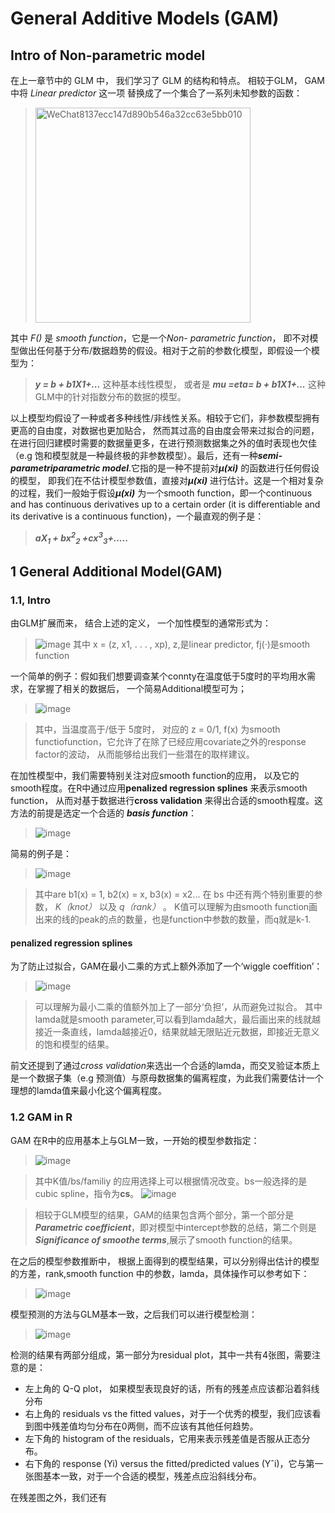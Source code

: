 # General Additive Models (GAM)
## Intro of Non-parametric model
在上一章节中的 GLM 中， 我们学习了 GLM 的结构和特点。 相较于GLM， GAM中将 *Linear predictor* 这一项 替换成了一个集合了一系列未知参数的函数：
> <img width="344" alt="WeChat8137ecc147d890b546a32cc63e5bb010" src="https://user-images.githubusercontent.com/89850899/158422113-14e33e72-ae58-4111-b1ad-b7de41c9bc93.png">
其中 *F()* 是 *smooth function*，它是一个*Non- parametric function*， 即不对模型做出任何基于分布/数据趋势的假设。相对于之前的参数化模型，即假设一个模型为：
> ***y = b + b1X1+...*** 这种基本线性模型， 或者是 ***mu =eta= b + b1X1+...*** 这种GLM中的针对指数分布的数据的模型。

以上模型均假设了一种或者多种线性/非线性关系。相较于它们，非参数模型拥有更高的自由度，对数据也更加贴合， 然而其过高的自由度会带来过拟合的问题，在进行回归建模时需要的数据量更多，在进行预测数据集之外的值时表现也欠佳（e.g 饱和模型就是一种最终极的非参数模型）。最后，还有一种***semi-parametriparametric model***.它指的是一种不提前对***µ(xi)*** 的函数进行任何假设的模型， 即我们在不估计模型参数值，直接对***µ(xi)*** 进行估计。这是一个相对复杂的过程，我们一般始于假设***µ(xi)*** 为一个smooth function，即一个continuous and has continuous derivatives up to a certain order (it is differentiable and its derivative is a continuous function)，一个最直观的例子是：
> ***aX<sub>1</sub> + bx<sup>2</sup><sub>2</sub> +cx<sup>3</sup><sub>3</sub>+.....***

## 1 General Additional Model(GAM)
### 1.1, Intro
由GLM扩展而来， 结合上述的定义， 一个加性模型的通常形式为：
>![image](https://user-images.githubusercontent.com/89850899/159052904-9d0cbac0-830e-4282-8efb-8e77deaf9f68.png)
其中 x = (z, x1, . . . , xp), z,是linear predictor, fj(·)是smooth function

一个简单的例子：假如我们想要调查某个connty在温度低于5度时的平均用水需求，在掌握了相关的数据后， 一个简易Additional模型可为；
>![image](https://user-images.githubusercontent.com/89850899/159053991-3e963a19-6061-4bf5-83a9-3b0bf593bbc7.png)

>其中，当温度高于/低于 5度时， 对应的 z = 0/1, f(x) 为smooth functiofunction，它允许了在除了已经应用covariate之外的response factor的波动， 从而能够给出我们一些潜在的取样建议。

在加性模型中，我们需要特别关注对应smooth function的应用， 以及它的smooth程度。在R中通过应用**penalized regression splines** 来表示smooth function， 从而对基于数据进行**cross validation** 来得出合适的smooth程度。这方法的前提是选定一个合适的 ***basis function***：
>![image](https://user-images.githubusercontent.com/89850899/159059978-3a55acd8-80f0-420e-91d8-9d545f179ad5.png)

简易的例子是：
>![image](https://user-images.githubusercontent.com/89850899/159060315-1f44dc5f-3c21-48d2-b8c1-c9acb815ccea.png)

>其中are b1(x) = 1, b2(x) = x, b3(x) = x2...
在 bs 中还有两个特别重要的参数， *K（knot）* 以及 *q（rank）* 。 K值可以理解为由smooth function画出来的线的peak的点的数量，也是function中参数的数量，而q就是k-1.

#### **penalized regression splines**
为了防止过拟合，GAM在最小二乘的方式上额外添加了一个‘wiggle coeffition’：
> ![image](https://user-images.githubusercontent.com/89850899/159153702-8f0c9ca9-7e2b-4a2f-9cd4-c7607b8bfb01.png)

>可以理解为最小二乘的值额外加上了一部分‘负担’，从而避免过拟合。 其中lamda就是smooth parameter,可以看到lamda越大，最后画出来的线就越接近一条直线，lamda越接近0，结果就越无限贴近元数据，即接近无意义的饱和模型的结果。

前文还提到了通过*cross validation*来选出一个合适的lamda，而交叉验证本质上是一个数据子集（e.g 预测值）与原母数据集的偏离程度，为此我们需要估计一个理想的lamda值来最小化这个偏离程度。


### 1.2 GAM in R
GAM 在R中的应用基本上与GLM一致，一开始的模型参数指定：
>![image](https://user-images.githubusercontent.com/89850899/159066383-e183a3d7-e598-4dc9-b801-9b871af9e31e.png)

>其中K值/bs/familiy 的应用选择上可以根据情况改变。bs一般选择的是cubic spline，指令为**cs**。
>![image](https://user-images.githubusercontent.com/89850899/159152808-d9d2d936-23a6-444d-8304-d27109d32a99.png)

>相较于GLM模型的结果，GAM的结果包含两个部分，第一个部分是***Parametric coefficient***，即对模型中intercept参数的总结，第二个则是***Significance of smoothe terms***,展示了smooth function的结果。

在之后的模型参数推断中， 根据上面得到的模型结果，可以分别得出估计的模型的方差，rank,smooth function 中的参数，lamda，具体操作可以参考如下：
> ![image](https://user-images.githubusercontent.com/89850899/159154472-4881f84e-6486-47c8-b71c-809d42382236.png)

模型预测的方法与GLM基本一致，之后我们可以进行模型检测：
>![image](https://user-images.githubusercontent.com/89850899/159154571-6c5a1f18-e35f-4d3f-bc43-a60288643abc.png)

检测的结果有两部分组成，第一部分为residual plot，其中一共有4张图，需要注意的是：
- 左上角的 Q-Q plot， 如果模型表现良好的话，所有的残差点应该都沿着斜线分布
- 右上角的 residuals vs the fitted values，对于一个优秀的模型，我们应该看到图中残差值均匀分布在0两侧，而不应该有其他任何趋势。
- 左下角的 histogram of the residuals，它用来表示残差值是否服从正态分布。
- 右下角的 response (Yi) versus the fitted/predicted values (Yˆi)，它与第一张图基本一致，对于一个合适的模型，残差点应沿斜线分布。


在残差图之外，我们还有












 
